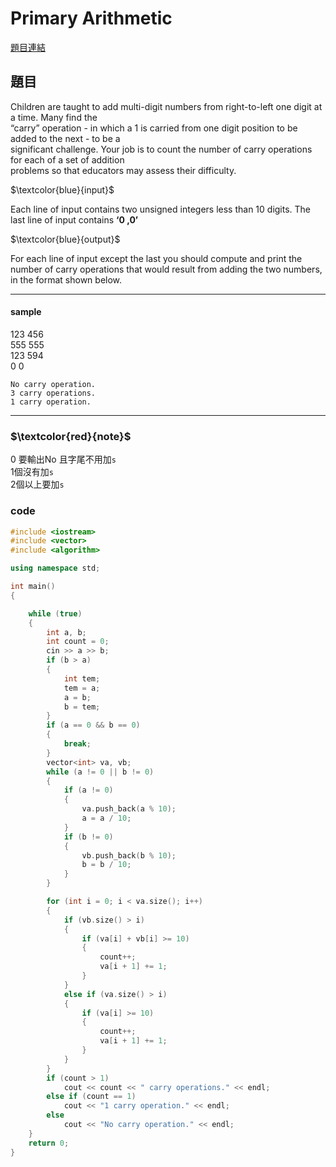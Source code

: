 # Primary Arithmetic
[題目連結](https://onlinejudge.org/index.php?option=com_onlinejudge&Itemid=8&page=show_problem&problem=976)
## 題目

Children are taught to add multi-digit numbers from right-to-left one digit at a time. Many find the  
“carry” operation - in which a 1 is carried from one digit position to be added to the next - to be a  
significant challenge. Your job is to count the number of carry operations for each of a set of addition  
problems so that educators may assess their difficulty.  

$`\textcolor{blue}{input}`$

Each line of input contains two unsigned integers less than 10 digits. The last line of input contains **‘0
,0’**


$`\textcolor{blue}{output}`$  

For each line of input except the last you should compute and print the number of carry operations
that would result from adding the two numbers, in the format shown below.
***
#### sample 

123 456  
555 555  
123 594  
0 0  
```
No carry operation.
3 carry operations.
1 carry operation.
```
***
### $`\textcolor{red}{note}`$
0 要輸出No 且字尾不用加`s`  
1個沒有加`s`  
2個以上要加`s`  
### code
```cpp
#include <iostream>
#include <vector>
#include <algorithm>

using namespace std;

int main()
{

    while (true)
    {
        int a, b;
        int count = 0;
        cin >> a >> b;
        if (b > a)
        {
            int tem;
            tem = a;
            a = b;
            b = tem;
        }
        if (a == 0 && b == 0)
        {
            break;
        }
        vector<int> va, vb;
        while (a != 0 || b != 0)
        {
            if (a != 0)
            {
                va.push_back(a % 10);
                a = a / 10;
            }
            if (b != 0)
            {
                vb.push_back(b % 10);
                b = b / 10;
            }
        }

        for (int i = 0; i < va.size(); i++)
        {
            if (vb.size() > i)
            {
                if (va[i] + vb[i] >= 10)
                {
                    count++;
                    va[i + 1] += 1;
                }
            }
            else if (va.size() > i)
            {
                if (va[i] >= 10)
                {
                    count++;
                    va[i + 1] += 1;
                }
            }
        }
        if (count > 1)
            cout << count << " carry operations." << endl;
        else if (count == 1)
            cout << "1 carry operation." << endl;
        else
            cout << "No carry operation." << endl;
    }
    return 0;
}
```
